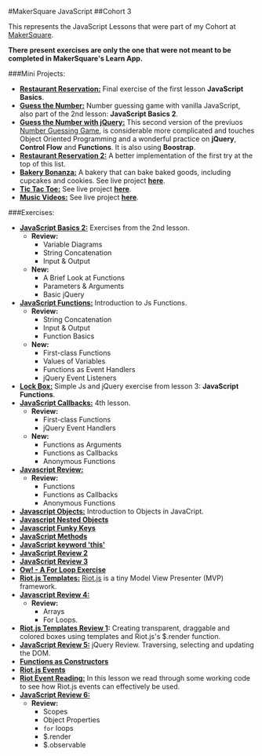 #MakerSquare JavaScript
##Cohort 3

This represents the JavaScript Lessons that were part of my Cohort at [MakerSquare](http://www.makersquare.com/). 

**There present exercises are only the one that were not meant to be completed in MakerSquare's Learn App.**

###Mini Projects:

- **[Restaurant Reservation:](https://github.com/drjorgepolanco/mks/blob/master/immersive/javascript/restaurant_reservation.html)** Final exercise of the first lesson **JavaScript Basics**.
- **[Guess the Number:](https://github.com/drjorgepolanco/mks/blob/master/immersive/javascript/guess-the-number.html)** Number guessing game with vanilla JavaScript, also part of the 2nd lesson: **JavaScript Basics 2**.
- **[Guess the Number with jQuery:](https://github.com/drjorgepolanco/mks/blob/master/immersive/javascript/guess-the-number-jquery.html)** This second version of the previuos [Number Guessing Game](https://github.com/drjorgepolanco/mks/blob/master/immersive/javascript/guess-the-number.html), is considerable more complicated and touches Object Oriented Programming and a wonderful practice on **jQuery**, **Control Flow** and **Functions**. It is also using **Boostrap**.
- **[Restaurant Reservation 2:](https://github.com/drjorgepolanco/mks/blob/master/immersive/javascript/restaurant_reservation_2.html)** A better implementation of the first try at the top of this list.
- **[Bakery Bonanza:](https://github.com/drjorgepolanco/mks/tree/master/immersive/javascript/bakery)** A bakery that can bake baked goods, including cupcakes and cookies. See live project **[here](http://drjorgepolanco.com/js_apps/bakery/bakery.html)**.
- **[Tic Tac Toe:](https://github.com/drjorgepolanco/tic-tac-toe)** See live project **[here](http://drjorgepolanco.com/js_apps/tic-tac-toe/index.html)**.
- **[Music Videos:](https://github.com/drjorgepolanco/mks/tree/master/immersive/javascript/riot_js/music-videos)** See live project **[here](http://drjorgepolanco.com/js_apps/music-videos/index.html)**.


###Exercises:

- **[JavaScript Basics 2:](https://github.com/drjorgepolanco/mks/blob/master/immersive/javascript/javascript_basics_2.html)** Exercises from the 2nd lesson.
  - **Review:**
    - Variable Diagrams
    - String Concatenation
    - Input & Output
  - **New:**
    - A Brief Look at Functions
    - Parameters & Arguments
    - Basic jQuery   
- **[JavaScript Functions:](https://github.com/drjorgepolanco/mks/blob/master/immersive/javascript/functions.html)** Introduction to Js Functions.
  - **Review:**
    - String Concatenation
    - Input & Output
    - Function Basics
  - **New:**
    - First-class Functions
    - Values of Variables
    - Functions as Event Handlers
    - jQuery Event Listeners     
- **[Lock Box:](https://github.com/drjorgepolanco/mks/blob/master/immersive/javascript/lockbox.html)** Simple Js and jQuery exercise from lesson 3: **JavaScript Functions**.
- **[JavaScript Callbacks:](https://github.com/drjorgepolanco/mks/blob/master/immersive/javascript/callbacks.html)** 4th lesson.
  - **Review:**
    - First-class Functions
    - jQuery Event Handlers
  - **New:** 
    - Functions as Arguments
    - Functions as Callbacks
    - Anonymous Functions
- **[Javascript Review:](https://github.com/drjorgepolanco/mks/blob/master/immersive/javascript/js_review.html)**
  - **Review:**
    - Functions
    - Functions as Callbacks
    - Anonymous Functions
- **[Javascript Objects:](https://github.com/drjorgepolanco/mks/blob/master/immersive/javascript/js_objects.html)** Introduction to Objects in JavaCript.
- **[Javascript Nested Objects](https://github.com/drjorgepolanco/mks/blob/master/immersive/javascript/js_nested_objects.html)**
- **[Javascript Funky Keys](https://github.com/drjorgepolanco/mks/blob/master/immersive/javascript/js_funky_keys.html)**
- **[JavaScript Methods](https://github.com/drjorgepolanco/mks/blob/master/immersive/javascript/js_methods.html)**
- **[JavaScript keyword 'this'](https://github.com/drjorgepolanco/mks/blob/master/immersive/javascript/js_this.html)**
- **[JavaScript Review 2](https://github.com/drjorgepolanco/mks/blob/master/immersive/javascript/js_review_2.html)**
- **[JavaScript Review 3](https://github.com/drjorgepolanco/mks/blob/master/immersive/javascript/js_review_3.html)**
- **[Ow! - A For Loop Exercise](https://github.com/drjorgepolanco/mks/blob/master/immersive/javascript/ow.html)**
- **[Riot.js Templates:](https://github.com/drjorgepolanco/mks/tree/master/immersive/javascript/riot_js)** [Riot.js](https://github.com/muut/riotjs) is a tiny Model View Presenter (MVP) framework.
- **[Javascript Review 4:](https://github.com/drjorgepolanco/mks/blob/master/immersive/javascript/js_review_4.html)** 
  - **Review:**
    - Arrays
    - For Loops.
- **[Riot.js Templates Review 1](https://github.com/drjorgepolanco/mks/tree/master/immersive/javascript/riot_js/riot-review-1):** Creating transparent, draggable and colored boxes using templates and Riot.js's $.render function.
- **[JavaScript Review 5:](https://github.com/drjorgepolanco/mks/blob/master/immersive/javascript/js_review_5.html)** jQuery Review. Traversing, selecting and updating the DOM.
- **[Functions as Constructors](https://github.com/drjorgepolanco/mks/blob/master/immersive/javascript/functions_as_constructors.html)**
- **[Riot.js Events](https://github.com/drjorgepolanco/mks/tree/master/immersive/javascript/riot_js/riot-events)**
- **[Riot Event Reading:](https://github.com/drjorgepolanco/mks/tree/master/immersive/javascript/riot_js/riot-event-reading)** In this lesson we read through some working code to see how Riot.js events can effectively be used.
- **[JavaScript Review 6:](https://github.com/drjorgepolanco/mks/tree/master/immersive/javascript/riot_js/js_review_6)**
  - **Review:**
    - Scopes
    - Object Properties
    - `for` loops
    - $.render
    - $.observable
     
     
